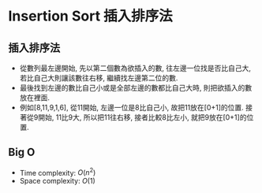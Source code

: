 # Insertion Sort 插入排序法

## 插入排序法
* 從數列最左邊開始, 先以第二個數為欲插入的數, 往左邊一位找是否比自己大, 若比自己大則讓該數往右移, 繼續找左邊第二位的數.
* 最後找到左邊的數比自己小或是全部左邊的數都比自己大時, 則把欲插入的數放在裡面.
* 例如[8,11,9,1,6], 從11開始, 左邊一位是8比自己小, 故把11放在[0+1]的位置. 接著從9開始, 11比9大, 所以把11往右移, 接者比較8比左小, 就把9放在[0+1]的位置.

## Big O
* Time complexity: $O(n^2)$
* Space complexity: $O(1)$
